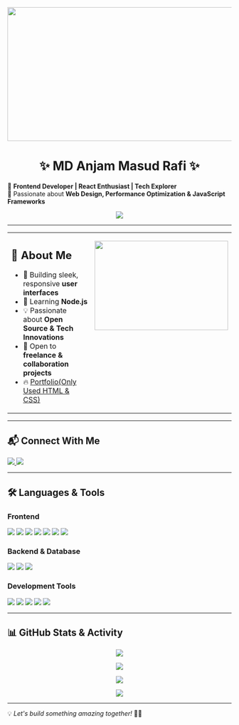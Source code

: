 <p align="center">
  <img src="https://media.giphy.com/media/qgQUggAC3Pfv687qPC/giphy.gif" width="600" height="300"/>
</p>

<h1 align="center">✨ MD Anjam Masud Rafi ✨</h1>

🎨 **Frontend Developer | React Enthusiast | Tech Explorer**  
🚀 Passionate about **Web Design, Performance Optimization & JavaScript Frameworks**  

<p align="center">
  <img src="https://readme-typing-svg.herokuapp.com?font=Fira+Code&pause=1000&center=true&vCenter=true&width=435&lines=React.js+%7C+Node.js+%7C+JavaScript;Passionate+Frontend+Developer+💻;Creating+Seamless+User+Experiences+🚀" />
</p>

---

<table>
  <tr>
    <td valign="top">
      <h2>📌 About Me</h2>
      <ul>
        <li>🎨 Building sleek, responsive <b>user interfaces</b></li>
        <li>🚀 Learning <b>Node.js</b></li>
        <li>💡 Passionate about <b>Open Source & Tech Innovations</b></li>
        <li>🤝 Open to <b>freelance & collaboration projects</b></li>
        <li>🔥 <a href="https://jsrafi.github.io/Portfolio-updated/">Portfolio(Only Used HTML & CSS)</a></li>
      </ul>
    </td>
    <td valign="top">
      <p align="center">
        <img src="https://media.giphy.com/media/Y4ak9Ki2GZCbJxAnJD/giphy.gif" width="300" height="200"/>
      </p>
    </td>
  </tr>
</table>

---

## 📬 **Connect With Me**  
<p align="left">
  <a href="https://www.linkedin.com/in/anjam-masud-rafi-18b2a8269">
    <img src="https://img.shields.io/badge/-LinkedIn-blue?style=flat&logo=linkedin" />
  </a>
  <a href="mailto:js.rafi999@gmail.com">
    <img src="https://img.shields.io/badge/-Email-red?style=flat&logo=gmail" />
  </a>
</p>

---

## 🛠️ **Languages & Tools**  

### **Frontend**  
<p align="left">
  <img src="https://img.shields.io/badge/HTML5-%23E34F26.svg?style=for-the-badge&logo=html5&logoColor=white" />
  <img src="https://img.shields.io/badge/CSS3-%231572B6.svg?style=for-the-badge&logo=css3&logoColor=white" />
  <img src="https://img.shields.io/badge/JavaScript-%23F7DF1E.svg?style=for-the-badge&logo=javascript&logoColor=black" />
  <img src="https://img.shields.io/badge/React-%2361DAFB.svg?style=for-the-badge&logo=react&logoColor=black" />
  <img src="https://img.shields.io/badge/Tailwind%20CSS-%2306B6D4.svg?style=for-the-badge&logo=tailwind-css&logoColor=white" />
  <img src="https://img.shields.io/badge/Bootstrap-%237952B3.svg?style=for-the-badge&logo=bootstrap&logoColor=white" />
  <img src="https://img.shields.io/badge/Vite-%23646CFF.svg?style=for-the-badge&logo=vite&logoColor=white" />
  
</p>

### **Backend & Database**  
<p align="left">
  <img src="https://img.shields.io/badge/Node.js-%23339933.svg?style=for-the-badge&logo=node.js&logoColor=white" />
  <img src="https://img.shields.io/badge/MongoDB-%2347A248.svg?style=for-the-badge&logo=mongodb&logoColor=white" />
  <img src="https://img.shields.io/badge/Firebase-%23FFCA28.svg?style=for-the-badge&logo=firebase&logoColor=black" />
  
</p>

### **Development Tools**  
<p align="left">
  <img src="https://img.shields.io/badge/Git-%23F05032.svg?style=for-the-badge&logo=git&logoColor=white" />
  <img src="https://img.shields.io/badge/GitHub-%23181717.svg?style=for-the-badge&logo=github&logoColor=white" />
  <img src="https://img.shields.io/badge/VS%20Code-%23007ACC.svg?style=for-the-badge&logo=visual-studio-code&logoColor=white" />
  <img src="https://img.shields.io/badge/NPM-%23CB3837.svg?style=for-the-badge&logo=npm&logoColor=white" />
  <img src="https://img.shields.io/badge/Figma-%23F24E1E.svg?style=for-the-badge&logo=figma&logoColor=white" />
</p>

---

## 📊 **GitHub Stats & Activity**  

<p align="center">
  <img src="https://github-readme-streak-stats.herokuapp.com?user=jsrafi&theme=radical&hide_border=false" />
</p>

<p align="center">
  <img src="https://github-readme-stats.vercel.app/api?username=jsrafi&show_icons=true&theme=tokyonight" />
</p>

<p align="center">
  <img src="https://github-readme-stats.vercel.app/api/top-langs/?username=jsrafi&layout=compact&theme=tokyonight" />
</p>

<p align="center">
  <img src="https://github-readme-activity-graph.vercel.app/graph?username=jsrafi&theme=tokyo-night" />
</p>

---

💡 *Let's build something amazing together!* 🚀🔥
